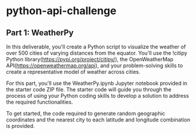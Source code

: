 # python-api-challenge

## Part 1: WeatherPy
In this deliverable, you'll create a Python script to visualize the weather of over 500 cities of varying distances from the equator. You'll use the !citipy Python library(https://pypi.org/project/citipy/), the OpenWeatherMap API(https://openweathermap.org/api), and your problem-solving skills to create a representative model of weather across cities.

For this part, you'll use the WeatherPy.ipynb Jupyter notebook provided in the starter code ZIP file. The starter code will guide you through the process of using your Python coding skills to develop a solution to address the required functionalities.

To get started, the code required to generate random geographic coordinates and the nearest city to each latitude and longitude combination is provided.
